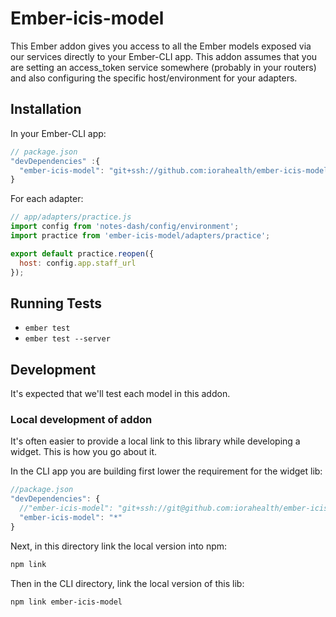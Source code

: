 # Ember-icis-model

This Ember addon gives you access to all the Ember models exposed via our
services directly to your Ember-CLI app. This addon assumes that you 
are setting an access_token service somewhere (probably in your routers)
and also configuring the specific host/environment for your adapters.

## Installation

In your Ember-CLI app:
```js
// package.json
"devDependencies" :{
  "ember-icis-model": "git+ssh://github.com:iorahealth/ember-icis-model.git#0.1.0"
}
```

For each adapter:
```js
// app/adapters/practice.js
import config from 'notes-dash/config/environment';
import practice from 'ember-icis-model/adapters/practice';

export default practice.reopen({
  host: config.app.staff_url
});
```

## Running Tests

* `ember test`
* `ember test --server`

## Development

It's expected that we'll test each model in this addon.

### Local development of addon

It's often easier to provide a local link to this library while developing a
widget. This is how you go about it.

In the CLI app you are building first lower the requirement for the widget lib:
```js
//package.json
"devDependencies": {
  //"ember-icis-model": "git+ssh://git@github.com:iorahealth/ember-icis-model.git#0.1.0"
  "ember-icis-model": "*"
}
```

Next, in this directory link the local version into npm:
```sh
npm link
```

Then in the CLI directory, link the local version of this lib:
```sh
npm link ember-icis-model
```
